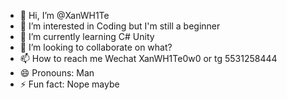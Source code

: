 - 👋 Hi, I’m @XanWH1Te
- 👀 I’m interested in Coding but I'm still a beginner
- 🌱 I’m currently learning C# Unity
- 💞️ I’m looking to collaborate on what?
- 📫 How to reach me Wechat XanWH1Te0w0 or tg 5531258444
- 😄 Pronouns: Man
- ⚡ Fun fact: Nope maybe

<!---
NGEvaXW/NGEvaXW is a ✨ special ✨ repository because its `README.md` (this file) appears on your GitHub profile.
You can click the Preview link to take a look at your changes.
--->
